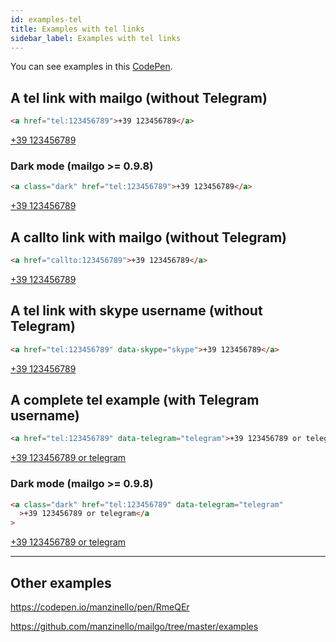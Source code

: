 ```yaml
---
id: examples-tel
title: Examples with tel links
sidebar_label: Examples with tel links
---
```


You can see examples in this <a href="https://codepen.io/manzinello/pen/RmeQEr">CodePen</a>.

## A tel link with mailgo (without Telegram)

```html
<a href="tel:123456789">+39 123456789</a>
```

<a href="tel:123456789">+39 123456789</a>

### Dark mode (mailgo >= 0.9.8)

```html
<a class="dark" href="tel:123456789">+39 123456789</a>
```

<a class="dark" href="tel:123456789">+39 123456789</a>

## A callto link with mailgo (without Telegram)

```html
<a href="callto:123456789">+39 123456789</a>
```

<a href="callto:123456789">+39 123456789</a>

## A tel link with skype username (without Telegram)

```html
<a href="tel:123456789" data-skype="skype">+39 123456789</a>
```

<a href="tel:123456789" data-skype="skype">+39 123456789</a>

## A complete tel example (with Telegram username)

```html
<a href="tel:123456789" data-telegram="telegram">+39 123456789 or telegram</a>
```

<a href="tel:123456789" data-telegram="telegram">+39 123456789 or telegram</a>

### Dark mode (mailgo >= 0.9.8)

```html
<a class="dark" href="tel:123456789" data-telegram="telegram"
  >+39 123456789 or telegram</a
>
```

<a class="dark" href="tel:123456789" data-telegram="telegram">+39 123456789 or telegram</a>

<hr/>

## Other examples

<https://codepen.io/manzinello/pen/RmeQEr>

<https://github.com/manzinello/mailgo/tree/master/examples>
